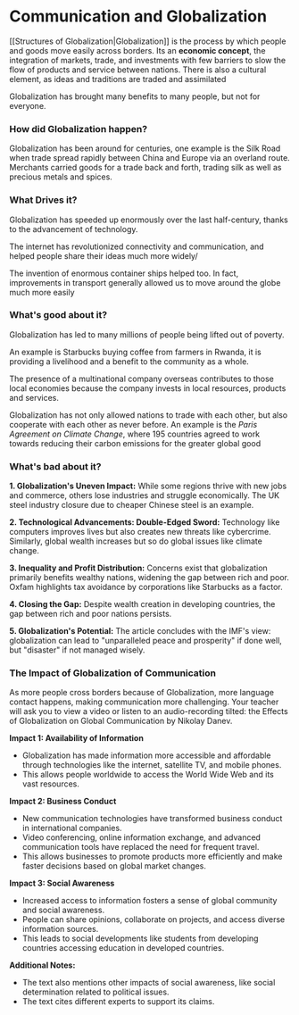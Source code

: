 # Communication and Globalization
[[Structures of Globalization|Globalization]] is the process by which people and goods move easily across borders. Its  an **economic concept**, the integration of markets, trade, and investments with few barriers to slow the flow of products and service between nations. There is also a cultural element, as ideas and traditions are traded and assimilated

Globalization has brought many benefits to many people, but not for everyone.

### How did Globalization happen?
Globalization has been around for centuries, one example is the Silk Road when trade spread rapidly between China and Europe via an overland route. Merchants carried goods for a trade back and forth, trading silk as well as precious metals and spices.

### What Drives it?
Globalization has speeded up enormously over the last half-century, thanks to the advancement of technology.

The internet has revolutionized connectivity and communication, and helped people share their ideas much more widely/

The invention of enormous container ships helped too. In fact, improvements in transport generally allowed us to move around the globe much more easily

### What's good about it?
Globalization has led to many millions of people being lifted out of poverty.

An example is Starbucks buying coffee from farmers in Rwanda, it is providing a livelihood and a benefit to the community as a whole.

The presence of a multinational company overseas contributes to those local economies because the company invests in local resources, products and services. 

Globalization has not only allowed nations to trade with each other, but also cooperate with each other as never before. An example is the *Paris Agreement on Climate Change*, where 195 countries agreed to work towards reducing their carbon emissions for the greater global good

### What's bad about it?
**1. Globalization's Uneven Impact:** While some regions thrive with new jobs and commerce, others lose industries and struggle economically. The UK steel industry closure due to cheaper Chinese steel is an example.

**2. Technological Advancements: Double-Edged Sword:** Technology like computers improves lives but also creates new threats like cybercrime. Similarly, global wealth increases but so do global issues like climate change.

**3. Inequality and Profit Distribution:** Concerns exist that globalization primarily benefits wealthy nations, widening the gap between rich and poor. Oxfam highlights tax avoidance by corporations like Starbucks as a factor.

**4. Closing the Gap:** Despite wealth creation in developing countries, the gap between rich and poor nations persists.

**5. Globalization's Potential:** The article concludes with the IMF's view: globalization can lead to "unparalleled peace and prosperity" if done well, but "disaster" if not managed wisely.

### The Impact of Globalization of Communication
As more people cross borders because of Globalization, more language contact happens, making communication more challenging. Your teacher will ask you to view a video or listen to an audio-recording tilted: the Effects of Globalization on Global Communication by Nikolay Danev.

**Impact 1: Availability of Information**
- Globalization has made information more accessible and affordable through technologies like the internet, satellite TV, and mobile phones.
- This allows people worldwide to access the World Wide Web and its vast resources.

**Impact 2: Business Conduct**
- New communication technologies have transformed business conduct in international companies.
- Video conferencing, online information exchange, and advanced communication tools have replaced the need for frequent travel.
- This allows businesses to promote products more efficiently and make faster decisions based on global market changes.

**Impact 3: Social Awareness**
- Increased access to information fosters a sense of global community and social awareness.
- People can share opinions, collaborate on projects, and access diverse information sources.
- This leads to social developments like students from developing countries accessing education in developed countries.

**Additional Notes:**
- The text also mentions other impacts of social awareness, like social determination related to political issues.
- The text cites different experts to support its claims.